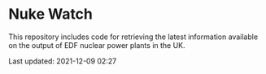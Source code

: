 # Nuke Watch

This repository includes code for retrieving the latest information available on the output of EDF nuclear power plants in the UK.

Last updated: 2021-12-09 02:27